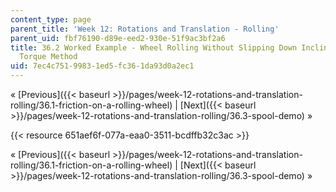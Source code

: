 ```yaml
---
content_type: page
parent_title: 'Week 12: Rotations and Translation - Rolling'
parent_uid: fbf76190-d89e-eed2-930e-51f9ac3bf2a6
title: 36.2 Worked Example - Wheel Rolling Without Slipping Down Inclined Plane -
  Torque Method
uid: 7ec4c751-9983-1ed5-fc36-1da93d0a2ec1
---
```


« [Previous]({{< baseurl >}}/pages/week-12-rotations-and-translation-rolling/36.1-friction-on-a-rolling-wheel) | [Next]({{< baseurl >}}/pages/week-12-rotations-and-translation-rolling/36.3-spool-demo) »

{{< resource 651aef6f-077a-eaa0-3511-bcdffb32c3ac >}}

« [Previous]({{< baseurl >}}/pages/week-12-rotations-and-translation-rolling/36.1-friction-on-a-rolling-wheel) | [Next]({{< baseurl >}}/pages/week-12-rotations-and-translation-rolling/36.3-spool-demo) »